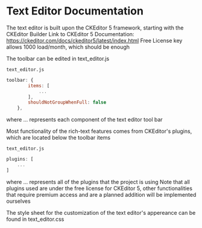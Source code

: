 # Text Editor Documentation

The text editor is built upon the CKEditor 5 framework, starting with the CKEditor Builder
Link to CKEditor 5 Documentation: https://ckeditor.com/docs/ckeditor5/latest/index.html
Free License key allows 1000 load/month, which should be enough

The toolbar can be edited in text_editor.js

`text_editor.js`
``` js
toolbar: {
		items: [
			...
		],
		shouldNotGroupWhenFull: false
	}, 
```

where ... represents each component of the text editor tool bar

Most functionality of the rich-text features comes from CKEditor's plugins, which are located below the toolbar items

`text_editor.js`
``` js
plugins: [
    ...
]
```

where ... represents all of the plugins that the project is using
Note that all plugins used are under the free license for CKEditor 5, other functionalities that require premium access
and are a planned addition will be implemented ourselves

The style sheet for the customization of the text editor's appereance can be found in text_editor.css